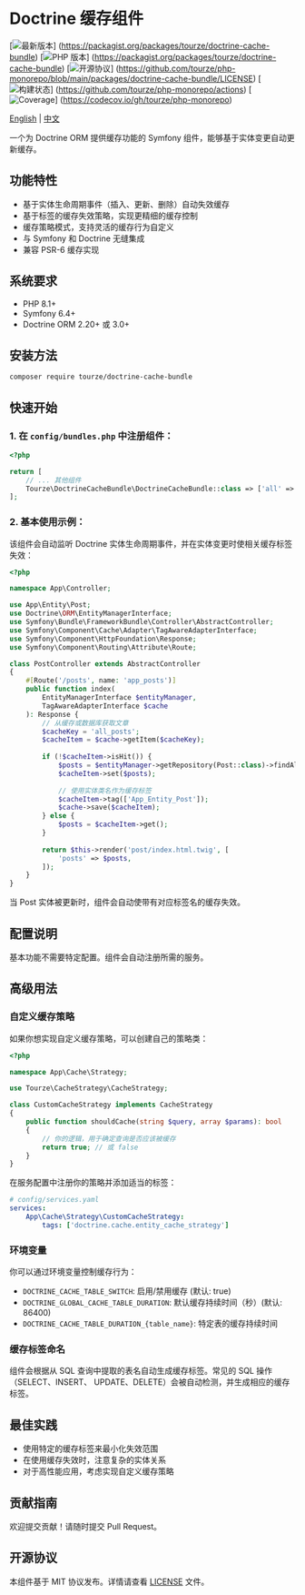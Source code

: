 # Doctrine 缓存组件

[![最新版本](https://img.shields.io/packagist/v/tourze/doctrine-cache-bundle.svg?style=flat-square)]
(https://packagist.org/packages/tourze/doctrine-cache-bundle)
[![PHP 版本](https://img.shields.io/packagist/php-v/tourze/doctrine-cache-bundle.svg?style=flat-square)]
(https://packagist.org/packages/tourze/doctrine-cache-bundle)
[![开源协议](https://img.shields.io/github/license/tourze/php-monorepo.svg?style=flat-square)]
(https://github.com/tourze/php-monorepo/blob/main/packages/doctrine-cache-bundle/LICENSE)
[![构建状态](https://img.shields.io/github/actions/workflow/status/tourze/php-monorepo/ci.yml?style=flat-square)]
(https://github.com/tourze/php-monorepo/actions)
[![Coverage](https://img.shields.io/codecov/c/github/tourze/php-monorepo?style=flat-square)]
(https://codecov.io/gh/tourze/php-monorepo)

[English](README.md) | [中文](README.zh-CN.md)

一个为 Doctrine ORM 提供缓存功能的 Symfony 组件，能够基于实体变更自动更新缓存。

## 功能特性

- 基于实体生命周期事件（插入、更新、删除）自动失效缓存
- 基于标签的缓存失效策略，实现更精细的缓存控制
- 缓存策略模式，支持灵活的缓存行为自定义
- 与 Symfony 和 Doctrine 无缝集成
- 兼容 PSR-6 缓存实现

## 系统要求

- PHP 8.1+
- Symfony 6.4+
- Doctrine ORM 2.20+ 或 3.0+

## 安装方法

```bash
composer require tourze/doctrine-cache-bundle
```

## 快速开始

### 1. 在 `config/bundles.php` 中注册组件：

```php
<?php

return [
    // ... 其他组件
    Tourze\DoctrineCacheBundle\DoctrineCacheBundle::class => ['all' => true],
];
```

### 2. 基本使用示例：

该组件会自动监听 Doctrine 实体生命周期事件，并在实体变更时使相关缓存标签失效：

```php
<?php

namespace App\Controller;

use App\Entity\Post;
use Doctrine\ORM\EntityManagerInterface;
use Symfony\Bundle\FrameworkBundle\Controller\AbstractController;
use Symfony\Component\Cache\Adapter\TagAwareAdapterInterface;
use Symfony\Component\HttpFoundation\Response;
use Symfony\Component\Routing\Attribute\Route;

class PostController extends AbstractController
{
    #[Route('/posts', name: 'app_posts')]
    public function index(
        EntityManagerInterface $entityManager,
        TagAwareAdapterInterface $cache
    ): Response {
        // 从缓存或数据库获取文章
        $cacheKey = 'all_posts';
        $cacheItem = $cache->getItem($cacheKey);
        
        if (!$cacheItem->isHit()) {
            $posts = $entityManager->getRepository(Post::class)->findAll();
            $cacheItem->set($posts);
            
            // 使用实体类名作为缓存标签
            $cacheItem->tag(['App_Entity_Post']);
            $cache->save($cacheItem);
        } else {
            $posts = $cacheItem->get();
        }
        
        return $this->render('post/index.html.twig', [
            'posts' => $posts,
        ]);
    }
}
```

当 Post 实体被更新时，组件会自动使带有对应标签名的缓存失效。

## 配置说明

基本功能不需要特定配置。组件会自动注册所需的服务。

## 高级用法

### 自定义缓存策略

如果你想实现自定义缓存策略，可以创建自己的策略类：

```php
<?php

namespace App\Cache\Strategy;

use Tourze\CacheStrategy\CacheStrategy;

class CustomCacheStrategy implements CacheStrategy
{
    public function shouldCache(string $query, array $params): bool
    {
        // 你的逻辑，用于确定查询是否应该被缓存
        return true; // 或 false
    }
}
```

在服务配置中注册你的策略并添加适当的标签：

```yaml
# config/services.yaml
services:
    App\Cache\Strategy\CustomCacheStrategy:
        tags: ['doctrine.cache.entity_cache_strategy']
```

### 环境变量

你可以通过环境变量控制缓存行为：

- `DOCTRINE_CACHE_TABLE_SWITCH`: 启用/禁用缓存 (默认: true)
- `DOCTRINE_GLOBAL_CACHE_TABLE_DURATION`: 默认缓存持续时间（秒）(默认: 86400)
- `DOCTRINE_CACHE_TABLE_DURATION_{table_name}`: 特定表的缓存持续时间

### 缓存标签命名

组件会根据从 SQL 查询中提取的表名自动生成缓存标签。常见的 SQL 操作（SELECT、INSERT、
UPDATE、DELETE）会被自动检测，并生成相应的缓存标签。

## 最佳实践

- 使用特定的缓存标签来最小化失效范围
- 在使用缓存失效时，注意复杂的实体关系
- 对于高性能应用，考虑实现自定义缓存策略

## 贡献指南

欢迎提交贡献！请随时提交 Pull Request。

## 开源协议

本组件基于 MIT 协议发布。详情请查看 [LICENSE](LICENSE) 文件。 
